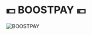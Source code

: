 # :dollar: BOOSTPAY :euro:

![BOOSTPAY](https://user-images.githubusercontent.com/60814441/81306711-73255580-9088-11ea-92cd-432aaf0423e5.png)
